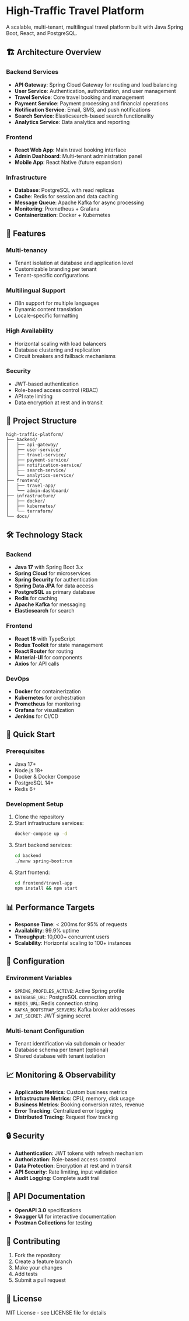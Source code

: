 # High-Traffic Travel Platform

A scalable, multi-tenant, multilingual travel platform built with Java Spring Boot, React, and PostgreSQL.

## 🏗️ Architecture Overview

### Backend Services
- **API Gateway**: Spring Cloud Gateway for routing and load balancing
- **User Service**: Authentication, authorization, and user management
- **Travel Service**: Core travel booking and management
- **Payment Service**: Payment processing and financial operations
- **Notification Service**: Email, SMS, and push notifications
- **Search Service**: Elasticsearch-based search functionality
- **Analytics Service**: Data analytics and reporting

### Frontend
- **React Web App**: Main travel booking interface
- **Admin Dashboard**: Multi-tenant administration panel
- **Mobile App**: React Native (future expansion)

### Infrastructure
- **Database**: PostgreSQL with read replicas
- **Cache**: Redis for session and data caching
- **Message Queue**: Apache Kafka for async processing
- **Monitoring**: Prometheus + Grafana
- **Containerization**: Docker + Kubernetes

## 🚀 Features

### Multi-tenancy
- Tenant isolation at database and application level
- Customizable branding per tenant
- Tenant-specific configurations

### Multilingual Support
- i18n support for multiple languages
- Dynamic content translation
- Locale-specific formatting

### High Availability
- Horizontal scaling with load balancers
- Database clustering and replication
- Circuit breakers and fallback mechanisms

### Security
- JWT-based authentication
- Role-based access control (RBAC)
- API rate limiting
- Data encryption at rest and in transit

## 📁 Project Structure

```
high-traffic-platform/
├── backend/
│   ├── api-gateway/
│   ├── user-service/
│   ├── travel-service/
│   ├── payment-service/
│   ├── notification-service/
│   ├── search-service/
│   └── analytics-service/
├── frontend/
│   ├── travel-app/
│   └── admin-dashboard/
├── infrastructure/
│   ├── docker/
│   ├── kubernetes/
│   └── terraform/
└── docs/
```

## 🛠️ Technology Stack

### Backend
- **Java 17** with Spring Boot 3.x
- **Spring Cloud** for microservices
- **Spring Security** for authentication
- **Spring Data JPA** for data access
- **PostgreSQL** as primary database
- **Redis** for caching
- **Apache Kafka** for messaging
- **Elasticsearch** for search

### Frontend
- **React 18** with TypeScript
- **Redux Toolkit** for state management
- **React Router** for routing
- **Material-UI** for components
- **Axios** for API calls

### DevOps
- **Docker** for containerization
- **Kubernetes** for orchestration
- **Prometheus** for monitoring
- **Grafana** for visualization
- **Jenkins** for CI/CD

## 🚀 Quick Start

### Prerequisites
- Java 17+
- Node.js 18+
- Docker & Docker Compose
- PostgreSQL 14+
- Redis 6+

### Development Setup
1. Clone the repository
2. Start infrastructure services:
   ```bash
   docker-compose up -d
   ```
3. Start backend services:
   ```bash
   cd backend
   ./mvnw spring-boot:run
   ```
4. Start frontend:
   ```bash
   cd frontend/travel-app
   npm install && npm start
   ```

## 📊 Performance Targets

- **Response Time**: < 200ms for 95% of requests
- **Availability**: 99.9% uptime
- **Throughput**: 10,000+ concurrent users
- **Scalability**: Horizontal scaling to 100+ instances

## 🔧 Configuration

### Environment Variables
- `SPRING_PROFILES_ACTIVE`: Active Spring profile
- `DATABASE_URL`: PostgreSQL connection string
- `REDIS_URL`: Redis connection string
- `KAFKA_BOOTSTRAP_SERVERS`: Kafka broker addresses
- `JWT_SECRET`: JWT signing secret

### Multi-tenant Configuration
- Tenant identification via subdomain or header
- Database schema per tenant (optional)
- Shared database with tenant isolation

## 📈 Monitoring & Observability

- **Application Metrics**: Custom business metrics
- **Infrastructure Metrics**: CPU, memory, disk usage
- **Business Metrics**: Booking conversion rates, revenue
- **Error Tracking**: Centralized error logging
- **Distributed Tracing**: Request flow tracking

## 🔒 Security

- **Authentication**: JWT tokens with refresh mechanism
- **Authorization**: Role-based access control
- **Data Protection**: Encryption at rest and in transit
- **API Security**: Rate limiting, input validation
- **Audit Logging**: Complete audit trail

## 📝 API Documentation

- **OpenAPI 3.0** specifications
- **Swagger UI** for interactive documentation
- **Postman Collections** for testing

## 🤝 Contributing

1. Fork the repository
2. Create a feature branch
3. Make your changes
4. Add tests
5. Submit a pull request

## 📄 License

MIT License - see LICENSE file for details 